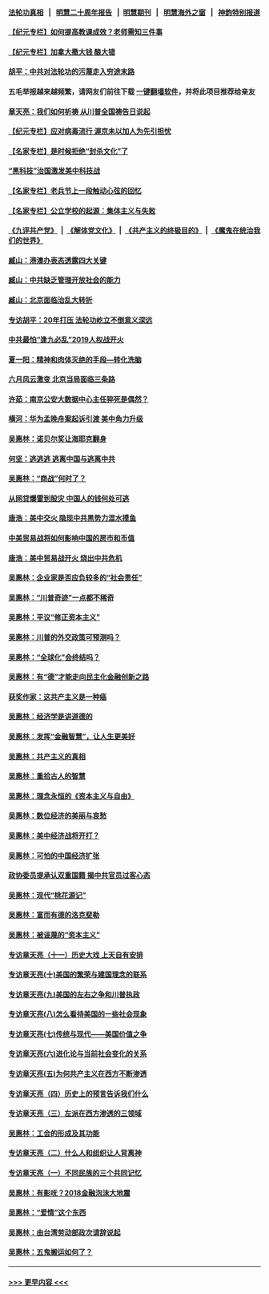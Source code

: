 #### [法轮功真相](https://github.com/gfw-breaker/truth/blob/master/README.md?t=0) &nbsp;&nbsp;|&nbsp;&nbsp; [明慧二十周年报告](https://github.com/gfw-breaker/mh-reports/blob/master/README.md?t=0) &nbsp;&nbsp;|&nbsp;&nbsp;[明慧期刊](https://github.com/gfw-breaker/mh-qikan) &nbsp;&nbsp;|&nbsp;&nbsp; [明慧海外之窗](https://github.com/gfw-breaker/mh-news/blob/master/README.md?t=0) &nbsp;&nbsp;|&nbsp;&nbsp; [神韵特别报道](https://github.com/gfw-breaker/mh-news/blob/master/shenyun.md?t=0)
#### [【纪元专栏】如何提高教课成效？老师需知三件事](../pages/nsc423/n12417848.md?t=07050052) 
#### [【纪元专栏】加拿大撒大钱 酿大错](../pages/nsc423/n12406564.md?t=07050052) 
#### [胡平：中共对法轮功的污蔑走入穷途末路](../pages/nsc423/n12266737.md?t=07050052) 
#### 五毛举报越来越频繁，请网友们前往下载 [一键翻墙软件](https://github.com/gfw-breaker/ssr-accounts)，并将此项目推荐给亲友
#### [章天亮：我们如何祈祷 从川普全国祷告日说起](../pages/nsc423/n11944627.md?t=07050052) 
#### [【纪元专栏】应对病毒流行 渥京未以加人为先引担忧](../pages/nsc423/n11875714.md?t=07050052) 
#### [【名家专栏】是时候拒绝“封杀文化”了](../pages/nsc423/n11814093.md?t=07050052) 
#### [“黑科技”治国激发美中科技战](../pages/nsc423/n11638056.md?t=07050052) 
#### [【名家专栏】老兵节上一段触动心弦的回忆](../pages/nsc423/n11646016.md?t=07050052) 
#### [【名家专栏】公立学校的起源：集体主义与失败](../pages/nsc423/n11601833.md?t=07050052) 
#### [《九评共产党》](https://github.com/begood0513/9ping.md/blob/master/README.md) &nbsp;|&nbsp; [《解体党文化》](../../../../jtdwh.md/blob/master/README.md)  &nbsp;|&nbsp; [《共产主义的终极目的》](../../../../gczydzjmd.md/blob/master/README.md) &nbsp;|&nbsp; [《魔鬼在统治我们的世界》](../../../../mgztzwmdsj.md/blob/master/README.md) 
#### [臧山：港澳办表态透露四大关键](../pages/nsc423/n11421628.md?t=07050052) 
#### [臧山：中共缺乏管理开放社会的能力](../pages/nsc423/n11407457.md?t=07050052) 
#### [臧山：北京面临治乱大转折](../pages/nsc423/n11406895.md?t=07050052) 
#### [专访胡平：20年打压 法轮功屹立不倒意义深远](../pages/nsc423/n11398800.md?t=07050052) 
#### [中共最怕“逢九必乱”2019人权战开火](../pages/nsc423/n11385248.md?t=07050052) 
#### [夏一阳：精神和肉体灭绝的手段—转化洗脑](../pages/nsc423/n11368250.md?t=07050052) 
#### [六月风云激变 北京当局面临三条路](../pages/nsc423/n11313668.md?t=07050052) 
#### [许茹：南京公安大数据中心主任猝死是偶然？](../pages/nsc423/n11064744.md?t=07050052) 
#### [横河：华为孟晚舟案起诉引渡 美中角力升级](../pages/nsc423/n11027230.md?t=07050052) 
#### [吴惠林：诺贝尔奖让海耶克翻身](../pages/nsc423/n10890049.md?t=07050052) 
#### [何坚：逃逃逃 逃离中国与逃离中共](../pages/nsc423/n10592891.md?t=07050052) 
#### [吴惠林：“商战”何时了？](../pages/nsc423/n10573558.md?t=07050052) 
#### [从网贷爆雷到股灾 中国人的钱何处可逃](../pages/nsc423/n10572800.md?t=07050052) 
#### [唐浩：美中交火 隐现中共黑势力混水摸鱼](../pages/nsc423/n10544040.md?t=07050052) 
#### [中美贸易战将如何影响中国的房市和币值](../pages/nsc423/n10543697.md?t=07050052) 
#### [唐浩：美中贸易战开火 烧出中共危机](../pages/nsc423/n10540126.md?t=07050052) 
#### [吴惠林：企业家是否应负较多的“社会责任”](../pages/nsc423/n10535022.md?t=07050052) 
#### [吴惠林：“川普奇迹”一点都不稀奇](../pages/nsc423/n10512808.md?t=07050052) 
#### [吴惠林：平议“修正资本主义”](../pages/nsc423/n10495724.md?t=07050052) 
#### [吴惠林：川普的外交政策可预测吗？](../pages/nsc423/n10462387.md?t=07050052) 
#### [吴惠林：“全球化”会终结吗？](../pages/nsc423/n10452838.md?t=07050052) 
#### [吴惠林：有“德”才能走向民主化金融创新之路](../pages/nsc423/n10432292.md?t=07050052) 
#### [获奖作家：这共产主义是一种癌](../pages/nsc423/n10431541.md?t=07050052) 
#### [吴惠林：经济学是讲道德的](../pages/nsc423/n10398014.md?t=07050052) 
#### [吴惠林：发挥“金融智慧”，让人生更美好](../pages/nsc423/n10375019.md?t=07050052) 
#### [吴惠林：共产主义的真相](../pages/nsc423/n10351394.md?t=07050052) 
#### [吴惠林：重拾古人的智慧](../pages/nsc423/n10337691.md?t=07050052) 
#### [吴惠林：理念永恒的《资本主义与自由》](../pages/nsc423/n10316274.md?t=07050052) 
#### [吴惠林：数位经济的美丽与哀愁](../pages/nsc423/n10292946.md?t=07050052) 
#### [吴惠林：美中经济战将开打？](../pages/nsc423/n10258825.md?t=07050052) 
#### [吴惠林：可怕的中国经济扩张](../pages/nsc423/n10219147.md?t=07050052) 
#### [政协委员提承认双重国籍 揭中共官员过客心态](../pages/nsc423/n10208809.md?t=07050052) 
#### [吴惠林：现代“桃花源记”](../pages/nsc423/n10185234.md?t=07050052) 
#### [吴惠林：富而有德的洛克斐勒](../pages/nsc423/n10142264.md?t=07050052) 
#### [吴惠林：被诬蔑的“资本主义”](../pages/nsc423/n10124816.md?t=07050052) 
#### [专访章天亮（十一）历史大戏 上天自有安排](../pages/nsc423/n10094905.md?t=07050052) 
#### [专访章天亮(十)美国的繁荣与建国理念的联系](../pages/nsc423/n10094899.md?t=07050052) 
#### [专访章天亮(九)美国的左右之争和川普执政](../pages/nsc423/n10094889.md?t=07050052) 
#### [专访章天亮(八)怎么看待美国的一些社会现象](../pages/nsc423/n10094857.md?t=07050052) 
#### [专访章天亮(七)传统与现代——美国价值之争](../pages/nsc423/n10093140.md?t=07050052) 
#### [专访章天亮(六)进化论与当前社会变化的关系](../pages/nsc423/n10092036.md?t=07050052) 
#### [专访章天亮(五)为何共产主义在西方不断渗透](../pages/nsc423/n10083620.md?t=07050052) 
#### [专访章天亮（四）历史上的预言告诉我们什么](../pages/nsc423/n10083606.md?t=07050052) 
#### [专访章天亮（三）左派在西方渗透的三领域](../pages/nsc423/n10081115.md?t=07050052) 
#### [吴惠林：工会的形成及其功能](../pages/nsc423/n10080633.md?t=07050052) 
#### [专访章天亮（二）什么人和组织让人背离神](../pages/nsc423/n10076637.md?t=07050052) 
#### [专访章天亮（一）不同民族的三个共同记忆](../pages/nsc423/n10074188.md?t=07050052) 
#### [吴惠林：有影呒？2018金融泡沫大地震](../pages/nsc423/n10040534.md?t=07050052) 
#### [吴惠林：“爱情”这个东西](../pages/nsc423/n10019423.md?t=07050052) 
#### [吴惠林：由台湾劳动部政次请辞说起](../pages/nsc423/n9979679.md?t=07050052) 
#### [吴惠林：五鬼搬运如何了？](../pages/nsc423/n9925338.md?t=07050052) 

----
#### [ >>> 更早内容 <<< ](../indexes/nsc423-earlier.md)
